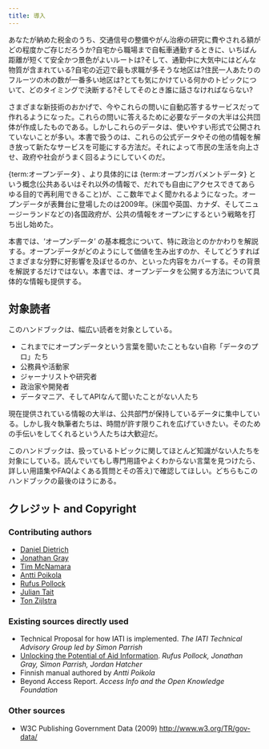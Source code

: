 ```yaml
---
title: 導入
---
```


あなたが納めた税金のうち、交通信号の整備やがん治療の研究に費やされる額がどの程度かご存じだろうか?自宅から職場まで自転車通勤するときに、いちばん距離が短くて安全かつ景色がよいルートは?そして、通勤中に大気中にはどんな物質が含まれている?自宅の近辺で最も求職が多そうな地区は?住民一人あたりのフルーツの木の数が一番多い地区は?とても気にかけている何かのトピックについて、どのタイミングで決断する?そしてそのとき誰に話さなければならない?

さまざまな新技術のおかげで、今やこれらの問いに自動応答するサービスだって作れるようになった。これらの問いに答えるために必要なデータの大半は公共団体が作成したものである。しかしこれらのデータは、使いやすい形式で公開されていないことが多い。本書で扱うのは、これらの公式データやその他の情報を解き放って新たなサービスを可能にする方法だ。それによって市民の生活を向上させ、政府や社会がうまく回るようにしていくのだ。

{term:オープンデータ} 、より具体的には {term:オープンガバメントデータ} という概念(公共あるいはそれ以外の情報で、だれでも自由にアクセスできてあらゆる目的で再利用できること)が、ここ数年でよく聞かれるようになった。オープンデータが表舞台に登場したのは2009年。(米国や英国、カナダ、そしてニュージーランドなどの)各国政府が、公共の情報をオープンにするという戦略を打ち出し始めた。

本書では、‘オープンデータ’ の基本概念について、特に政治とのかかわりを解説する。オープンデータがどのようにして価値を生み出すのか、そしてどうすればさまざまな分野に好影響を及ぼせるのか、といった内容をカバーする。その背景を解説するだけではない。本書では、オープンデータを公開する方法について具体的な情報も提供する。

## 対象読者

このハンドブックは、幅広い読者を対象としている。

-   これまでにオープンデータという言葉を聞いたこともない自称「データのプロ」たち
-   公務員や活動家
-   ジャーナリストや研究者
-   政治家や開発者
-   データマニア、そしてAPIなんて聞いたことがない人たち

現在提供されている情報の大半は、公共部門が保持しているデータに集中している。しかし我々執筆者たちは、時間が許す限りこれを広げていきたい。そのための手伝いをしてくれるという人たちは大歓迎だ。

このハンドブックは、扱っているトピックに関してほとんど知識がない人たちを対象にしている。読んでいてもし専門用語やよくわからない言葉を見つけたら、詳しい用語集やFAQ(よくある質問とその答え)で確認してほしい。どちらもこのハンドブックの最後のほうにある。

## クレジット and Copyright

### Contributing authors

-   [Daniel Dietrich](http://ddie.me/)
-   [Jonathan Gray](http://jonathangray.org/)
-   [Tim McNamara](http://timmcnamara.co.nz)
-   [Antti Poikola](http://apoikola.wordpress.com/)
-   [Rufus Pollock](http://rufuspollock.org/)
-   [Julian Tait](http://www.littlestar.tv/)
-   [Ton Zijlstra](http://www.zylstra.org/)

### Existing sources directly used

-   Technical Proposal for how IATI is implemented. *The IATI Technical Advisory Group led by Simon Parrish*
-   [Unlocking the Potential of Aid Information](http://www.unlockingaid.info/). *Rufus Pollock, Jonathan Gray, Simon Parrish, Jordan Hatcher*
-   Finnish manual authored by *Antti Poikola*
-   Beyond Access Report. *Access Info and the Open Knowledge Foundation*

### Other sources

-   W3C Publishing Government Data (2009) <http://www.w3.org/TR/gov-data/>